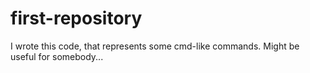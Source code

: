 # first-repository
I wrote this code, that represents some cmd-like commands. Might be useful for somebody...

